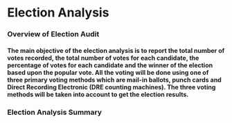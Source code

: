 # Election Analysis
### Overview of Election Audit
#### The main objective of the election analysis is to report the total number of votes recorded, the total number of votes for each candidate, the percentage of votes for each candidate and the winner of the election based upon the popular vote. All the voting will be done using one of three primary voting methods which are mail-in ballots, punch cards and Direct Recording Electronic (DRE counting machines). The three voting methods will be taken into account to get the election results.



### Election Analysis Summary
##
